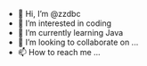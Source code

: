 - 👋 Hi, I’m @zzdbc
- 👀 I’m interested in coding
- 🌱 I’m currently learning Java
- 💞️ I’m looking to collaborate on ...
- 📫 How to reach me ...

<!---
zzdbc/zzdbc is a ✨ special ✨ repository because its `README.md` (this file) appears on your GitHub profile.
You can click the Preview link to take a look at your changes.
--->
